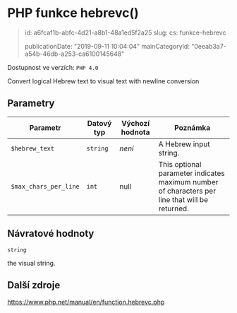 PHP funkce hebrevc()
====================

> id: a6fcaf1b-abfc-4d21-a8b1-48a1ed5f2a25
> slug:
> 	cs: funkce-hebrevc
>
> publicationDate: "2019-09-11 10:04:04"
> mainCategoryId: "0eeab3a7-a54b-46db-a253-ca6100145648"

Dostupnost ve verzích: `PHP 4.0`

Convert logical Hebrew text to visual text with newline conversion


Parametry
--------------

| Parametr | Datový typ | Výchozí hodnota | Poznámka |
|-----|-----|-----|-----|
| `$hebrew_text` | `string` | *není* | A Hebrew input string. |
| `$max_chars_per_line` | `int` | null | This optional parameter indicates maximum number of characters per line that will be returned. |


Návratové hodnoty
----------------

`string`

the visual string.

Další zdroje
------------

https://www.php.net/manual/en/function.hebrevc.php
